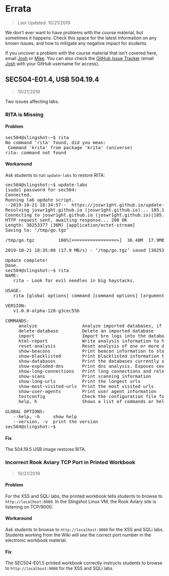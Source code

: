 # Errata

> Last Updated: 10/21/2019

We don't ever want to have problems with the course material, but sometimes it happens. Check this space for
the latest information on any known issues, and how to mitigate any negative impact for students.

If you uncover a problem with the course material that isn't covered here,
email [Josh](jwright@willhackforsushi.com) or [Mike](mike@socialexploits.com).
You can also check the [GitHub Issue
Tracker](https://github.com/joswr1ght/SANS-504-Labs-wiki/issues) (email
[Josh](jwright@willhackforsushi) with your GitHub username for access).

## SEC504-E01.4, USB 504.19.4

> 10/21/2019

Two issues affecting labs.

### RITA is Missing

#### Problem

<pre>
sec504@slingshot:~$ rita
No command 'rita' found, did you mean:
 Command 'krita' from package 'krita' (universe)
rita: command not found
</pre>

#### Workaround

Ask students to run `update-labs` to restore RITA:

<pre>
sec504@slingshot:~$ update-labs
[sudo] password for sec504: 
Connected.
Running lab update script.
--2019-10-21 18:34:57--  https://joswr1ght.github.io/update-labs/sec504/go.tgz
Resolving joswr1ght.github.io (joswr1ght.github.io)... 185.199.111.153, 185.199.109.153, 185.199.110.153, ...
Connecting to joswr1ght.github.io (joswr1ght.github.io)|185.199.111.153|:443... connected.
HTTP request sent, awaiting response... 200 OK
Length: 38253377 (36M) [application/octet-stream]
Saving to: ‘/tmp/go.tgz’

/tmp/go.tgz         100%[=================>]  36.48M  17.9MB/s    in 2.0s    

2019-10-21 18:35:00 (17.9 MB/s) - ‘/tmp/go.tgz’ saved [38253377/38253377]

Update complete!
Done.
sec504@slingshot:~$ rita
NAME:
   rita - Look for evil needles in big haystacks.

USAGE:
   rita [global options] command [command options] [arguments...]

VERSION:
   v1.0.0-alpha-128-g3cec55b

COMMANDS:
     analyze                 Analyze imported databases, if no [database,d] flag is specified will attempt all
     delete-database         Delete an imported database
     import                  Import bro logs into the database
     html-report             Write analysis information to html output
     reset-analysis          Reset analysis of one or more databases
     show-beacons            Print beacon information to standard out
     show-blacklisted        Print blacklisted information to standard out
     show-databases          Print the databases currently stored
     show-exploded-dns       Print dns analysis. Exposes covert dns channels.
     show-long-connections   Print long connections and relevant information
     show-scans              Print scanning information
     show-long-urls          Print the longest urls
     show-most-visited-urls  Print the most visited urls
     show-user-agents        Print user agent information
     testconfig              Check the configuration file for validity
     help, h                 Shows a list of commands or help for one command

GLOBAL OPTIONS:
   --help, -h     show help
   --version, -v  print the version
sec504@slingshot:~$ 
</pre>

#### Fix

The 504.19.5 USB image restores RITA.

### Incorrect Rook Aviary TCP Port in Printed Workbook

> 10/21/2019

#### Problem

For the XSS and SQLi labs, the printed workbook tells students to browse to `http://localhost:8080`. In the Slingshot
Linux VM, the Rook Aviary site is listening on TCP/9000.

#### Workaround

Ask students to browse to `http://localhost:9000` for the XSS and SQLi labs. Students working from the Wiki
will see the correct port number in the electronic workbook material.

#### Fix

The SEC504-E01.5 printed workbook correctly instructs students to browse to `http://localhost:9000` for the XSS and
SQLi labs.
